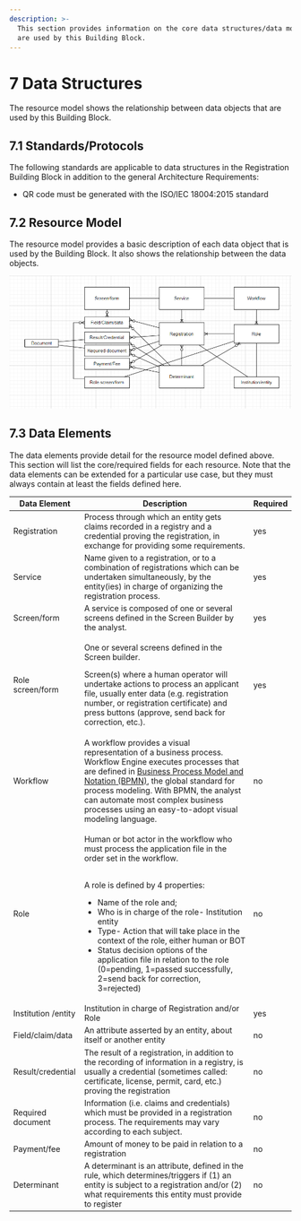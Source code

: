 ```yaml
---
description: >-
  This section provides information on the core data structures/data models that
  are used by this Building Block.
---
```


# 7 Data Structures

The resource model shows the relationship between data objects that are used by this Building Block.

## 7.1 Standards/Protocols

The following standards are applicable to data structures in the Registration Building Block in addition to the general Architecture Requirements:

* QR code must be generated with the ISO/IEC 18004:2015 standard

## 7.2 Resource Model

The resource model provides a basic description of each data object that is used by the Building Block. It also shows the relationship between the data objects.

![Illustration 4 - Resource model.](<.gitbook/assets/image16 (1).png>)

## &#x20;<a href="#docs-internal-guid-719783cd-7fff-5c75-35f4-db5323cd903f" id="docs-internal-guid-719783cd-7fff-5c75-35f4-db5323cd903f"></a>

## 7.3 Data Elements <a href="#docs-internal-guid-719783cd-7fff-5c75-35f4-db5323cd903f" id="docs-internal-guid-719783cd-7fff-5c75-35f4-db5323cd903f"></a>

The data elements provide detail for the resource model defined above. This section will list the core/required fields for each resource. Note that the data elements can be extended for a particular use case, but they must always contain at least the fields defined here.

| Data Element        | Description                                                                                                                                                                                                                                                                                                                                                                                                                                                                                                         | Required |
| ------------------- | ------------------------------------------------------------------------------------------------------------------------------------------------------------------------------------------------------------------------------------------------------------------------------------------------------------------------------------------------------------------------------------------------------------------------------------------------------------------------------------------------------------------- | -------- |
| Registration        | Process through which an entity gets claims recorded in a registry and a credential proving the registration, in exchange for providing some requirements.                                                                                                                                                                                                                                                                                                                                                          | yes      |
| Service             | Name given to a registration, or to a combination of registrations which can be undertaken simultaneously, by the entity(ies) in charge of organizing the registration process.                                                                                                                                                                                                                                                                                                                                     | yes      |
| Screen/form         | A service is composed of one or several screens defined in the Screen Builder by the analyst.                                                                                                                                                                                                                                                                                                                                                                                                                       | yes      |
| Role screen/form    | <p>One or several screens defined in the Screen builder.</p><p>Screen(s) where a human operator will undertake actions to process an applicant file, usually enter data (e.g. registration number, or registration certificate) and press buttons (approve, send back for correction, etc.).</p>                                                                                                                                                                                                                    | yes      |
| Workflow            | A workflow provides a visual representation of a business process. Workflow Engine executes processes that are defined in [Business Process Model and Notation (BPMN)](https://camunda.com/bpmn/), the global standard for process modeling. With BPMN, the analyst can automate most complex business processes using an easy-to-adopt visual modeling language.                                                                                                                                                   | no       |
| Role                | <p>Human or bot actor in the workflow who must process the application file in the order set in the workflow.</p><p><br>A role is defined by 4 properties:</p><ul><li>Name of the role and;</li><li>Who is in charge of the role- Institution entity</li><li>Type- Action that will take place in the context of the role, either human or BOT</li><li>Status decision options of the application file in relation to the role (0=pending, 1=passed successfully, 2=send back for correction, 3=rejected)</li></ul> | no       |
| Institution /entity | Institution in charge of Registration and/or Role                                                                                                                                                                                                                                                                                                                                                                                                                                                                   | yes      |
| Field/claim/data    | An attribute asserted by an entity, about itself or another entity                                                                                                                                                                                                                                                                                                                                                                                                                                                  | no       |
| Result/credential   | The result of a registration, in addition to the recording of information in a registry, is usually a credential (sometimes called: certificate, license, permit, card, etc.) proving the registration                                                                                                                                                                                                                                                                                                              | no       |
| Required document   | Information (i.e. claims and credentials) which must be provided in a registration process. The requirements may vary according to each subject.                                                                                                                                                                                                                                                                                                                                                                    | no       |
| Payment/fee         | Amount of money to be paid in relation to a registration                                                                                                                                                                                                                                                                                                                                                                                                                                                            | no       |
| Determinant         | A determinant is an attribute, defined in the rule, which determines/triggers if (1) an entity is subject to a registration and/or (2) what requirements this entity must provide to register                                                                                                                                                                                                                                                                                                                       | no       |
